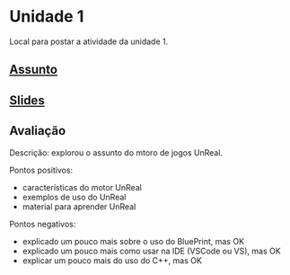# Unidade 1

Local para postar a atividade da unidade 1.  

## [Assunto](Assunto.pdf "Assunto")  

## [Slides](slides.pdf "Slides")  

## Avaliação

Descrição: explorou o assunto do mtoro de jogos UnReal.  

Pontos positivos:  

- características do motor UnReal  
- exemplos de uso do UnReal  
- material para aprender UnReal  

Pontos negativos:  

- explicado um pouco mais sobre o uso do BluePrint, mas OK  
- explicado um pouco mais como usar na IDE (VSCode ou VS), mas OK  
- explicar um pouco mais do uso do C++, mas OK  
